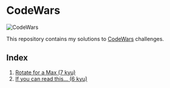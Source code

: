 # CodeWars

![CodeWars][1]

This repository contains my solutions to [CodeWars][2] challenges.

## Index

1. [Rotate for a Max (7 kyu)](rotate_for_max)
1. [If you can read this... (6 kyu)](if_you_can_read_this)

[1]: https://www.codewars.com/users/sepetrov/badges/micro
[2]: https://www.codewars.com/users/sepetrov
